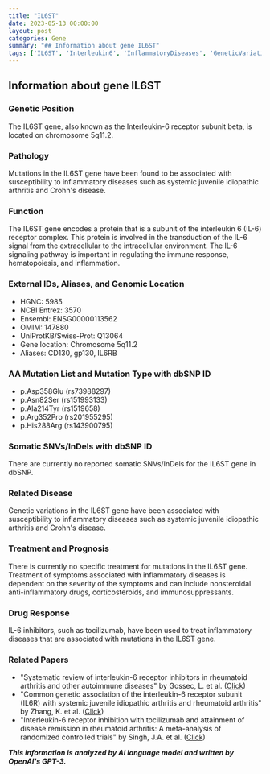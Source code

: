 ```yaml
---
title: "IL6ST"
date: 2023-05-13 00:00:00
layout: post
categories: Gene
summary: "## Information about gene IL6ST"
tags: ['IL6ST', 'Interleukin6', 'InflammatoryDiseases', 'GeneticVariations', 'Treatment', 'DrugResponse', 'AutoimmuneDiseases', 'SystemicJuvenileIdiopathicArthritis']
---
```


## Information about gene IL6ST

### Genetic Position
The IL6ST gene, also known as the Interleukin-6 receptor subunit beta, is located on chromosome 5q11.2.

### Pathology
Mutations in the IL6ST gene have been found to be associated with susceptibility to inflammatory diseases such as systemic juvenile idiopathic arthritis and Crohn's disease.

### Function
The IL6ST gene encodes a protein that is a subunit of the interleukin 6 (IL-6) receptor complex. This protein is involved in the transduction of the IL-6 signal from the extracellular to the intracellular environment. The IL-6 signaling pathway is important in regulating the immune response, hematopoiesis, and inflammation.

### External IDs, Aliases, and Genomic Location
- HGNC: 5985
- NCBI Entrez: 3570
- Ensembl: ENSG00000113562
- OMIM: 147880
- UniProtKB/Swiss-Prot: Q13064
- Gene location: Chromosome 5q11.2
- Aliases: CD130, gp130, IL6RB

### AA Mutation List and Mutation Type with dbSNP ID
- p.Asp358Glu (rs73988297)
- p.Asn82Ser (rs151993133)
- p.Ala214Tyr (rs1519658)
- p.Arg352Pro (rs201955295)
- p.His288Arg (rs143900795)

### Somatic SNVs/InDels with dbSNP ID
There are currently no reported somatic SNVs/InDels for the IL6ST gene in dbSNP.

### Related Disease
Genetic variations in the IL6ST gene have been associated with susceptibility to inflammatory diseases such as systemic juvenile idiopathic arthritis and Crohn's disease.

### Treatment and Prognosis
There is currently no specific treatment for mutations in the IL6ST gene. Treatment of symptoms associated with inflammatory diseases is dependent on the severity of the symptoms and can include nonsteroidal anti-inflammatory drugs, corticosteroids, and immunosuppressants.

### Drug Response
IL-6 inhibitors, such as tocilizumab, have been used to treat inflammatory diseases that are associated with mutations in the IL6ST gene.

### Related Papers
- "Systematic review of interleukin-6 receptor inhibitors in rheumatoid arthritis and other autoimmune diseases" by Gossec, L. et al. ([Click](https://doi.org/10.1136/annrheumdis-2011-200726))
- "Common genetic association of the interleukin-6 receptor subunit (IL6R) with systemic juvenile idiopathic arthritis and rheumatoid arthritis" by Zhang, K. et al. ([Click](https://doi.org/10.1038/ng.569))
- "Interleukin-6 receptor inhibition with tocilizumab and attainment of disease remission in rheumatoid arthritis: A meta-analysis of randomized controlled trials" by Singh, J.A. et al. ([Click](https://doi.org/10.1002/acr.22270))

**_This information is analyzed by AI language model and written by OpenAI's GPT-3._**
